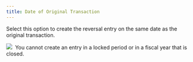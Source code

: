```yaml
---
title: Date of Original Transaction
---
```



Select this option to create the reversal entry on the same date as  the original transaction.


![]({{site.acc_baseurl}}/img/note.gif)  You  cannot create an entry in a locked period or in a fiscal year that is  closed.
